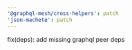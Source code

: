 ```yaml
---
'@graphql-mesh/cross-helpers': patch
'json-machete': patch
---
```


fix(deps): add missing graphql peer deps
